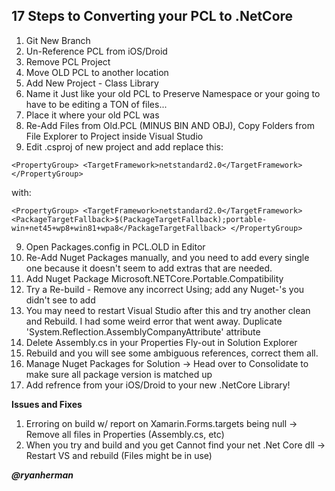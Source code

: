 **17 Steps to Converting your PCL to .NetCore**
-----------------------------------------------

1. Git New Branch
2. Un-Reference PCL from iOS/Droid
3. Remove PCL Project
4. Move OLD PCL to another location
5. Add New Project - Class Library
6. Name it Just like your old PCL to Preserve Namespace or your going to have to be editing a TON of files...
7. Place it where your old PCL was
8. Re-Add Files from Old.PCL (MINUS BIN AND OBJ), Copy Folders from File Explorer to Project inside Visual Studio
9. Edit .csproj of new project and add replace this:

  ``<PropertyGroup>
  <TargetFramework>netstandard2.0</TargetFramework>
  </PropertyGroup>``
  
with:

  ``<PropertyGroup>
  <TargetFramework>netstandard2.0</TargetFramework>
    <PackageTargetFallback>$(PackageTargetFallback);portable-win+net45+wp8+win81+wpa8</PackageTargetFallback>
  </PropertyGroup>``
  
9. Open Packages.config in PCL.OLD in Editor
10. Re-Add Nuget Packages manually, and you need to add every single one because it doesn't seem to add extras that are needed.
11. Add Nuget Package Microsoft.NETCore.Portable.Compatibility
12. Try a Re-build - Remove any incorrect Using; add any Nuget-'s you didn't see to add
13. You may need to restart Visual Studio after this and try another clean and Rebuild.  I had some weird error that went away.
Duplicate 'System.Reflection.AssemblyCompanyAttribute' attribute
14. Delete Assembly.cs in your Properties Fly-out in Solution Explorer
15. Rebuild and you will see some ambiguous references, correct them all.
16. Manage Nuget Packages for Solution -> Head over to Consolidate to make sure all package version is matched up
17. Add refrence from your iOS/Droid to your new .NetCore Library!

**Issues and Fixes**
1. Erroring on build w/ report on Xamarin.Forms.targets being null -> Remove all files in Properties (Assembly.cs, etc)
2. When you try and build and you get Cannot find your net .Net Core dll -> Restart VS and rebuild (Files might be in use)

***@ryanherman***
